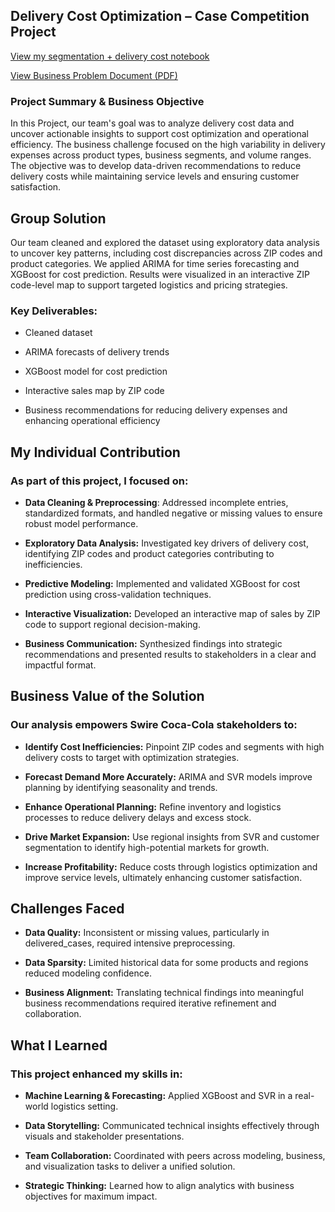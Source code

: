 ## Delivery Cost Optimization – Case Competition Project
[View my segmentation + delivery cost notebook](./segmentation_delivery_cost.Rmd)

[View Business Problem Document (PDF)](https://github.com/jocelynchang21/Capstone-Proejct/blob/main/business%20problem.pdf)

### Project Summary & Business Objective

In this Project, our team's goal was to analyze delivery cost data and uncover actionable insights to support cost optimization and operational efficiency. The business challenge focused on the high variability in delivery expenses across product types, business segments, and volume ranges. The objective was to develop data-driven recommendations to reduce delivery costs while maintaining service levels and ensuring customer satisfaction.

## Group Solution

Our team cleaned and explored the dataset using exploratory data analysis to uncover key patterns, including cost discrepancies across ZIP codes and product categories. We applied ARIMA for time series forecasting and XGBoost for cost prediction. Results were visualized in an interactive ZIP code-level map to support targeted logistics and pricing strategies.

### Key Deliverables:
- Cleaned dataset 

- ARIMA forecasts of delivery trends

- XGBoost model for cost prediction

- Interactive sales map by ZIP code

- Business recommendations for reducing delivery expenses and enhancing operational efficiency

## My Individual Contribution

### As part of this project, I focused on:

- **Data Cleaning & Preprocessing**: Addressed incomplete entries, standardized formats, and handled negative or missing values to ensure robust model performance.

- **Exploratory Data Analysis:** Investigated key drivers of delivery cost, identifying ZIP codes and product categories contributing to inefficiencies.

- **Predictive Modeling:** Implemented and validated XGBoost for cost prediction using cross-validation techniques.

- **Interactive Visualization:** Developed an interactive map of sales by ZIP code to support regional decision-making.


- **Business Communication:** Synthesized findings into strategic recommendations and presented results to stakeholders in a clear and impactful format.

## Business Value of the Solution

### Our analysis empowers Swire Coca-Cola stakeholders to:

- **Identify Cost Inefficiencies:** Pinpoint ZIP codes and segments with high delivery costs to target with optimization strategies.

- **Forecast Demand More Accurately:** ARIMA and SVR models improve planning by identifying seasonality and trends.

- **Enhance Operational Planning:** Refine inventory and logistics processes to reduce delivery delays and excess stock.

- **Drive Market Expansion:** Use regional insights from SVR and customer segmentation to identify high-potential markets for growth.

- **Increase Profitability:** Reduce costs through logistics optimization and improve service levels, ultimately enhancing customer satisfaction.

## Challenges Faced

- **Data Quality:** Inconsistent or missing values, particularly in delivered_cases, required intensive preprocessing.

- **Data Sparsity:** Limited historical data for some products and regions reduced modeling confidence.

- **Business Alignment:** Translating technical findings into meaningful business recommendations required iterative refinement and collaboration.

## What I Learned

### This project enhanced my skills in:

- **Machine Learning & Forecasting:** Applied XGBoost and SVR in a real-world logistics setting.

- **Data Storytelling:** Communicated technical insights effectively through visuals and stakeholder presentations.

- **Team Collaboration:** Coordinated with peers across modeling, business, and visualization tasks to deliver a unified solution.

- **Strategic Thinking:** Learned how to align analytics with business objectives for maximum impact.
